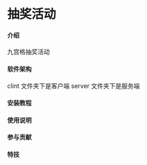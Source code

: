 # 抽奖活动

#### 介绍

九宫格抽奖活动

#### 软件架构

clint 文件夹下是客户端
server 文件夹下是服务端

#### 安装教程

#### 使用说明

#### 参与贡献

#### 特技
